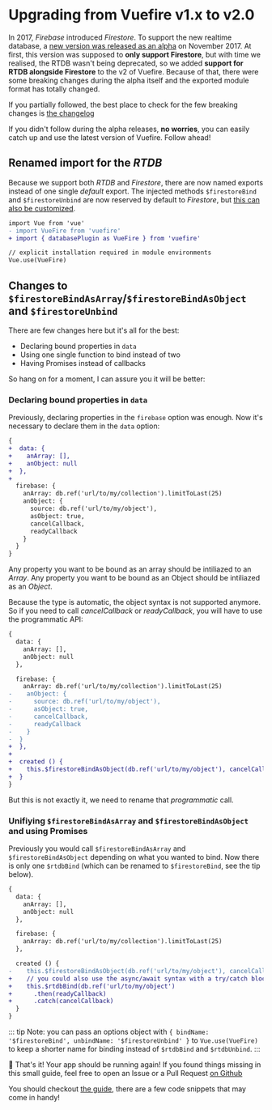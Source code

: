 # Upgrading from Vuefire v1.x to v2.0

In 2017, _Firebase_ introduced _Firestore_. To support the new realtime database, a [new version was released as an alpha](https://github.com/vuejs/vuefire/releases/tag/2.0.0-alpha.0) on November 2017. At first, this version was supposed to **only support Firestore**, but with time we realised, the RTDB wasn't being deprecated, so we added **support for RTDB alongside Firestore** to the v2 of Vuefire. Because of that, there were some breaking changes during the alpha itself and the exported module format has totally changed.

If you partially followed, the best place to check for the few breaking changes is [the changelog](https://github.com/vuejs/vuefire/blob/master/CHANGELOG.md)

If you didn't follow during the alpha releases, **no worries**, you can easily catch up and use the latest version of Vuefire. Follow ahead!

## Renamed import for the _RTDB_

Because we support both _RTDB_ and _Firestore_, there are now named exports instead of one single _default_ export. The injected methods `$firestoreBind` and `$firestoreUnbind` are now reserved by default to _Firestore_, but [this can also be customized](../api/modules/vuefire.html#rtdbPlugin).

```diff
import Vue from 'vue'
- import VueFire from 'vuefire'
+ import { databasePlugin as VueFire } from 'vuefire'

// explicit installation required in module environments
Vue.use(VueFire)
```

## Changes to `$firestoreBindAsArray`/`$firestoreBindAsObject` and `$firestoreUnbind`

There are few changes here but it's all for the best:

- Declaring bound properties in `data`
- Using one single function to bind instead of two
- Having Promises instead of callbacks

So hang on for a moment, I can assure you it will be better:

### Declaring bound properties in `data`

Previously, declaring properties in the `firebase` option was enough. Now it's necessary to declare them in the `data` option:

```diff
{
+  data: {
+    anArray: [],
+    anObject: null
+  },
+
  firebase: {
    anArray: db.ref('url/to/my/collection').limitToLast(25)
    anObject: {
      source: db.ref('url/to/my/object'),
      asObject: true,
      cancelCallback,
      readyCallback
    }
  }
}
```

Any property you want to be bound as an array should be intiliazed to an _Array_.
Any property you want to be bound as an Object should be intiliazed as an _Object_.

Because the type is automatic, the object syntax is not supported anymore. So if you need to call _cancelCallback_ or _readyCallback_, you will have to use the programmatic API:

```diff
{
  data: {
    anArray: [],
    anObject: null
  },

  firebase: {
    anArray: db.ref('url/to/my/collection').limitToLast(25)
-    anObject: {
-      source: db.ref('url/to/my/object'),
-      asObject: true,
-      cancelCallback,
-      readyCallback
-    }
-  }
+  },
+
+  created () {
+    this.$firestoreBindAsObject(db.ref('url/to/my/object'), cancelCallback, readyCallback)
+  }
}
```

But this is not exactly it, we need to rename that _programmatic_ call.

### Unifiying `$firestoreBindAsArray` and `$firestoreBindAsObject` and using Promises

Previously you would call `$firestoreBindAsArray` and `$firestoreBindAsObject` depending on what you wanted to bind. Now there is only one `$rtdbBind` (which can be renamed to `$firestoreBind`, see the tip below).

```diff
{
  data: {
    anArray: [],
    anObject: null
  },

  firebase: {
    anArray: db.ref('url/to/my/collection').limitToLast(25)
  },

  created () {
-    this.$firestoreBindAsObject(db.ref('url/to/my/object'), cancelCallback, readyCallback)
+    // you could also use the async/await syntax with a try/catch block
+    this.$rtdbBind(db.ref('url/to/my/object')
+      .then(readyCallback)
+      .catch(cancelCallback)
  }
}
```

::: tip
Note: you can pass an options object with `{ bindName: '$firestoreBind', unbindName: '$firestoreUnbind' }` to `Vue.use(VueFire)` to keep a shorter name for binding instead of `$rtdbBind` and `$rtdbUnbind`.
:::

🎉 That's it! Your app should be running again! If you found things missing in this small guide, feel free to open an Issue or a Pull Request [on Github](https://github.com/vuejs/vuefire)

You should checkout [the guide](./), there are a few code snippets that may come in handy!
